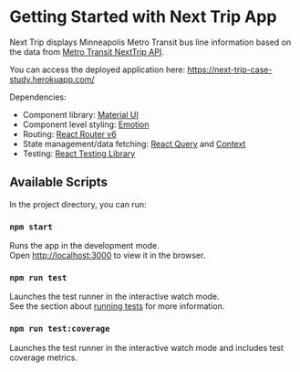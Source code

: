 # Getting Started with Next Trip App

Next Trip displays Minneapolis Metro Transit bus line information based on
the data from [Metro Transit NextTrip API](https://svc.metrotransit.org/swagger/index.html).

You can access the deployed application here: https://next-trip-case-study.herokuapp.com/

Dependencies:

- Component library: [Material UI](https://mui.com/core/)
- Component level styling: [Emotion](https://emotion.sh/docs/styled)
- Routing: [React Router v6](https://reactrouter.com/docs/en/v6/getting-started/overview)
- State management/data fetching: [React Query](https://tanstack.com/query/v4/docs/overview) and [Context](https://reactjs.org/docs/context.html)
- Testing: [React Testing Library](https://testing-library.com/docs/react-testing-library/intro/)

## Available Scripts

In the project directory, you can run:

### `npm start`

Runs the app in the development mode.\
Open [http://localhost:3000](http://localhost:3000) to view it in the browser.

### `npm run test`

Launches the test runner in the interactive watch mode.\
See the section about [running tests](https://facebook.github.io/create-react-app/docs/running-tests) for more information.

### `npm run test:coverage`

Launches the test runner in the interactive watch mode and includes test coverage metrics.
